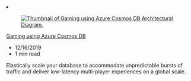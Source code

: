 <!-- This file is automatically generated by build/architectures/build_index.py. Any updates will be lost. -->

<!-- markdownlint-disable MD033 -->

<li class="grid-item item-column" data-categories="Databases ">
<article class="card">
    <div class="card-header has-margin-bottom-none" aria-hidden="true">
        <figure class="image diagram has-height-175 has-overflow-hidden level">
            <a href="/azure/architecture/solution-ideas/articles/gaming-using-cosmos-db"><img src="/azure/architecture/browse/thumbs/gaming-using-cosmos-db.png" class="diagram" alt="Thumbnail of Gaming using Azure Cosmos DB Architectural Diagram." data-linktype="relative-path"></a>
        </figure>
    </div>
    <div class="card-content">
        <a class="card-content-title has-margin-top-none" href="/azure/architecture/solution-ideas/articles/gaming-using-cosmos-db">
            <p>Gaming using Azure Cosmos DB</p>
        </a>
        <ul class="card-content-metadata">
            <li>12/16/2019</li>
            <li>1 min read</li>
        </ul>
        <p class="card-content-description">Elastically scale your database to accommodate unpredictable bursts of traffic and deliver low-latency multi-player experiences on a global scale.</p>
        <div class="bottom-to-top-fade is-hidden-mobile"></div>
    </div>
</article>
</li>
